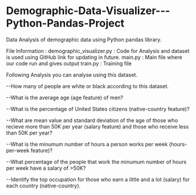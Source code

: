 # Demographic-Data-Visualizer---Python-Pandas-Project
Data Analysis of  demographic data using Python pandas library. 

File Information :
demographic_visualizer.py : Code for Analysis and dataset is used using GitHub link for updating in future.
main.py : Main file where our code run and gives output
train.py : Training file 

Following Analysis you can analyse using this dataset.

--How many of people are white or black according to this dataset. 

--What is the average age (age feature) of men?

--What is the percentage of United States citizens (native-country feature)?

--What are mean value and standard deviation of the age of those who recieve more than 50K per year (salary feature) and those who receive less than 50K per year?

--What is the minumum number of hours a person works per week (hours-per-week feature)?

--What percentage of the people that work the minumum number of hours per week have a salary of >50K?

--Identify the top occupation for those who earn a little and a lot (salary) for each country (native-country).

